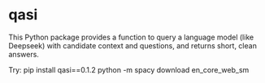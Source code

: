 # qasi

This Python package provides a function to query a language model (like Deepseek) with candidate context and questions, and returns short, clean answers.

Try: 
pip install qasi==0.1.2
python -m spacy download en_core_web_sm
